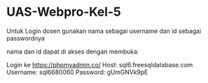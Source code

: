 # UAS-Webpro-Kel-5

Untuk Login dosen gunakan nama sebagai username dan id sebagai passwordnya

nama dan id dapat di akses dengan membuka:

Login ke https://phpmyadmin.co/
Host: sql6.freesqldatabase.com
Username: sql6680060
Password: gUmGNVk9pE